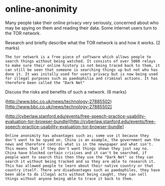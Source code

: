 online-anonimity
================

Many people take their online privacy very seriously, concerned about who may be spying on them and reading their data. Some internet users turn to the TOR network.

Research and briefly describe what the TOR network is and how it works. (2 marks)

```
The tor network is a free piece of software which allows people to search things without being watched. It consists of over 5000 relays to make sure their online history is not being traced back to them, it can still be seen that someone is searching things up but not who has done it. It was initally used for users privacy but is now being used for illegal purposes such as paedophilia and criminal actions. It has therefore been called the "Dark Net"
```

Discuss the risks and benefits of such a network. (6 marks)

(http://www.bbc.co.uk/news/technology-27885502)[http://www.bbc.co.uk/news/technology-27885502]

(http://cyberlaw.stanford.edu/events/free-speech-practice-usability-evaluation-tor-browser-bundle)[http://cyberlaw.stanford.edu/events/free-speech-practice-usability-evaluation-tor-browser-bundle]


```
Online anonimity has advantages such as; some use it because they don't want to be spyed on. China is an example, the government own the news and therefore control what is in the newspaper and what isn't. This means that if they don't want things shown they just say no. China have blocked certain crisises and it can't be searched, if people want to search this then they use the "Dark Net" so they can search it without being tracked and so they are able to research it. This has allowed people to learn about their native country or that country itself. There are disadvantages such as paedophiles, they have been able to do illegal acts without being caught, they can sell things without anyone being able to trace it back to them.
```
